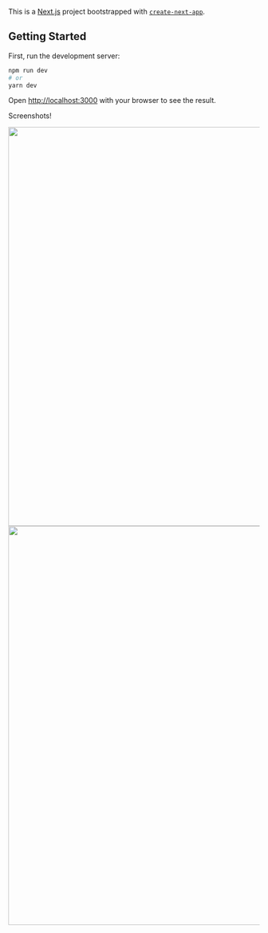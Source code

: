 This is a [Next.js](https://nextjs.org/) project bootstrapped with [`create-next-app`](https://github.com/vercel/next.js/tree/canary/packages/create-next-app).

## Getting Started

First, run the development server:

```bash
npm run dev
# or
yarn dev
```

Open [http://localhost:3000](http://localhost:3000) with your browser to see the result.

Screenshots!

<img src="https://i.ibb.co/5MkW909/Screenshot-171.png
" width="800"/></td>
<img src="https://i.ibb.co/2NWMd0T/Screenshot-172.png" width="800"/></td>
